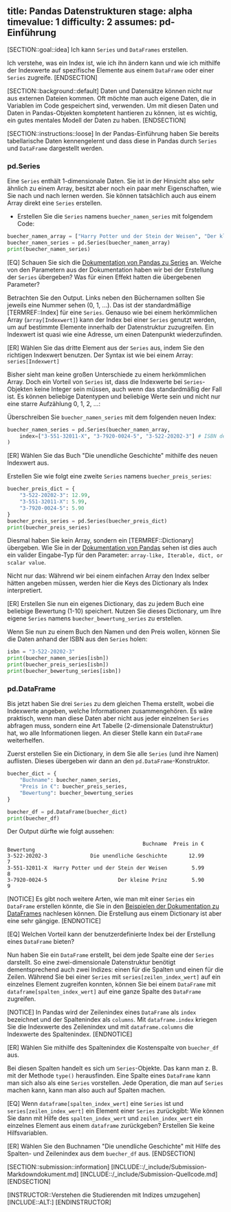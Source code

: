 title: Pandas Datenstrukturen
stage: alpha
timevalue: 1
difficulty: 2
assumes: pd-Einführung
---

[SECTION::goal::idea]
Ich kann `Series` und `DataFrames` erstellen.

Ich verstehe, was ein Index ist, wie ich ihn ändern kann und wie ich mithilfe der Indexwerte auf
spezifische Elemente aus einem `DataFrame` oder einer `Series` zugreife.
[ENDSECTION]

[SECTION::background::default]
Daten und Datensätze können nicht nur aus externen Dateien kommen. 
Oft möchte man auch eigene Daten, die in Variablen im Code gespeichert sind, verwenden. 
Um mit diesen Daten und Daten in Pandas-Objekten komptetent hantieren zu können, 
ist es wichtig, ein gutes mentales Modell der Daten zu haben.
[ENDSECTION]

[SECTION::instructions::loose]
In der Pandas-Einführung haben Sie bereits tabellarische Daten kennengelernt und dass diese in
Pandas durch `Series` und `DataFrame` dargestellt werden.

### pd.Series

Eine `Series` enthält 1-dimensionale Daten. 
Sie ist in der Hinsicht also sehr ähnlich zu einem Array, 
besitzt aber noch ein paar mehr Eigenschaften, wie Sie nach und nach lernen werden. 
Sie können tatsächlich auch aus einem Array direkt eine `Series` erstellen.

- Erstellen Sie die `Series` namens `buecher_namen_series` mit folgendem Code:
```python
buecher_namen_array = ["Harry Potter und der Stein der Weisen", "Der kleine Prinz", "Die unendliche Geschichte"]
buecher_namen_series = pd.Series(buecher_namen_array)
print(buecher_namen_series)
```
[EQ] Schauen Sie sich die 
[Dokumentation von Pandas zu Series](https://pandas.pydata.org/docs/reference/api/pandas.Series.html) 
an.
Welche von den Parametern aus der Dokumentation haben wir bei der Erstellung der `Series` übergeben?
Was für einen Effekt hatten die übergebenen Parameter?

Betrachten Sie den Output. 
Links neben den Büchernamen sollten Sie jeweils eine Nummer sehen (0, 1, ...). 
Das ist der standardmäßige [TERMREF::Index] für eine `Series`. 
Genauso wie bei einem herkömmlichen Array (`array[Indexwert]`) kann der Index bei einer `Series` 
genutzt werden, um auf bestimmte Elemente innerhalb der Datenstruktur zuzugreifen. 
Ein Indexwert ist quasi wie eine Adresse, um einen Datenpunkt wiederzufinden.

[ER] Wählen Sie das dritte Element aus der `Series` aus, indem Sie den richtigen Indexwert benutzen. 
Der Syntax ist wie bei einem Array: `series[Indexwert]`

Bisher sieht man keine großen Unterschiede zu einem herkömmlichen Array. 
Doch ein Vorteil von `Series` ist, dass die Indexwerte bei `Series`-Objekten keine Integer sein
müssen, auch wenn das standardmäßig der Fall ist.
Es können beliebige Datentypen und beliebige Werte sein 
und nicht nur eine starre Aufzählung 0, 1, 2, ...:

Überschreiben Sie `buecher_namen_series` mit dem folgenden neuen Index:
```python
buecher_namen_series = pd.Series(buecher_namen_array, 
    index=["3-551-32011-X", "3-7920-0024-5", "3-522-20202-3"] # ISBN der Bücher
)
```

[ER] Wählen Sie das Buch "Die unendliche Geschichte" mithilfe des neuen Indexwert aus.

Erstellen Sie wie folgt eine zweite `Series` namens `buecher_preis_series`:
```python
buecher_preis_dict = {
    "3-522-20202-3": 12.99,
    "3-551-32011-X": 5.99,
    "3-7920-0024-5": 5.90
}
buecher_preis_series = pd.Series(buecher_preis_dict)
print(buecher_preis_series)
```
Diesmal haben Sie kein Array, sondern ein [TERMREF::Dictionary] übergeben. 
Wie Sie in der 
[Dokumentation von Pandas](https://pandas.pydata.org/docs/reference/api/pandas.Series.html)
sehen ist dies auch ein valider Eingabe-Typ für den Parameter: 
`array-like, Iterable, dict, or scalar value`. 

Nicht nur das: 
Während wir bei einem einfachen Array den Index selber hätten angeben müssen, 
werden hier die Keys des Dictionary als Index interpretiert.

[ER] Erstellen Sie nun ein eigenes Dictionary, das zu jedem Buch eine beliebige Bewertung (1-10)
speichert. 
Nutzen Sie dieses Dictionary, um Ihre eigene `Series` namens `buecher_bewertung_series` zu erstellen.

Wenn Sie nun zu einem Buch den Namen und den Preis wollen, können Sie die Daten 
anhand der ISBN aus den `Series` holen:
```python
isbn = "3-522-20202-3"
print(buecher_namen_series[isbn])
print(buecher_preis_series[isbn])
print(buecher_bewertung_series[isbn])
```

### pd.DataFrame

Bis jetzt haben Sie drei `Series` zu dem gleichen Thema erstellt, wobei die Indexwerte angeben,
welche Informationen zusammengehören.
Es wäre praktisch, wenn man diese Daten aber nicht aus jeder einzelnen `Series` abfragen muss,
sondern eine Art Tabelle (2-dimensionale Datenstruktur) hat, wo alle Informationen liegen. 
An dieser Stelle kann ein `DataFrame` weiterhelfen.

Zuerst erstellen Sie ein Dictionary, in dem Sie alle `Series` (und ihre Namen) auflisten. 
Dieses übergeben wir dann an den `pd.DataFrame`-Konstruktor.
```python
buecher_dict = {
    "Buchname": buecher_namen_series,
    "Preis in €": buecher_preis_series,
    "Bewertung": buecher_bewertung_series
}

buecher_df = pd.DataFrame(buecher_dict)
print(buecher_df)
```

Der Output dürfte wie folgt aussehen:
```
                                            Buchname  Preis in €  Bewertung
3-522-20202-3              Die unendliche Geschichte       12.99          7
3-551-32011-X  Harry Potter und der Stein der Weisen        5.99          8
3-7920-0024-5                       Der kleine Prinz        5.90          9
```

[NOTICE]
Es gibt noch weitere Arten, wie man mit einer `Series` ein `DataFrame` erstellen könnte, 
die Sie in den
[Beispielen der Dokumentation zu DataFrames](https://pandas.pydata.org/docs/reference/api/pandas.DataFrame.html)
nachlesen können. 
Die Erstellung aus einem Dictionary ist aber eine sehr gängige.
[ENDNOTICE]

[EQ] Welchen Vorteil kann der benutzerdefinierte Index bei der Erstellung eines `DataFrame`
bieten?

Nun haben Sie ein `DataFrame` erstellt, bei dem jede Spalte eine der `Series` darstellt.
So eine zwei-dimensionale Datenstruktur benötigt dementsprechend auch zwei Indizes: 
einen für die Spalten und einen für die Zeilen.
Während Sie bei einer `Series` mit `series[zeilen_index_wert]` auf ein einzelnes Element zugreifen konnten,
können Sie bei einem `DataFrame` mit `dataframe[spalten_index_wert]` auf eine ganze Spalte des
`DataFrame` zugreifen.

[NOTICE]
In Pandas wird der Zeilenindex eines `DataFrame` als `index` bezeichnet 
und der Spaltenindex als `columns`.
Mit `dataframe.index` kriegen Sie die Indexwerte des Zeilenindex und mit `dataframe.columns` die Indexwerte des Spaltenindex.
[ENDNOTICE]

[ER] Wählen Sie mithilfe des Spaltenindex die Kostenspalte von `buecher_df` aus.

Bei diesen Spalten handelt es sich um `Series`-Objekte. 
Das kann man z. B. mit der Methode `type()` herausfinden. 
Eine Spalte eines `DataFrame` kann man sich also als eine `Series` vorstellen. 
Jede Operation, die man auf `Series` machen kann, kann man also auch auf Spalten machen.

[EQ] Wenn `dataframe[spalten_index_wert]` eine `Series` ist und `series[zeilen_index_wert]` ein
Element einer `Series` zurückgibt: 
Wie können Sie dann mit Hilfe des `spalten_index_wert` und `zeilen_index_wert` ein
einzelnes Element aus einem `dataframe` zurückgeben? 
Erstellen Sie keine Hilfsvariablen.

[ER] Wählen Sie den Buchnamen "Die unendliche Geschichte" mit Hilfe des Spalten- und Zeilenindex
aus dem `buecher_df` aus.
[ENDSECTION]

[SECTION::submission::information]
[INCLUDE::/_include/Submission-Markdowndokument.md]
[INCLUDE::/_include/Submission-Quellcode.md]
[ENDSECTION]

[INSTRUCTOR::Verstehen die Studierenden mit Indizes umzugehen]
[INCLUDE::ALT:]
[ENDINSTRUCTOR]